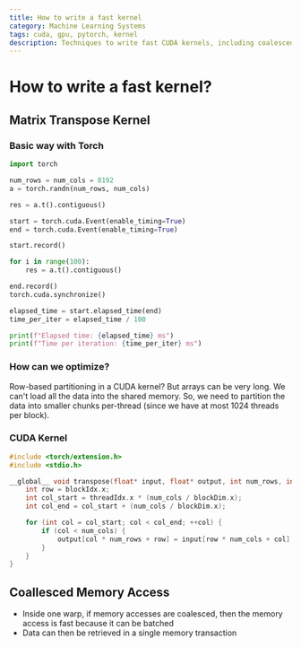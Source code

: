 ```yaml
---
title: How to write a fast kernel
category: Machine Learning Systems
tags: cuda, gpu, pytorch, kernel
description: Techniques to write fast CUDA kernels, including coalesced memory access and shared memory usage.
---
```


# How to write a fast kernel?

## Matrix Transpose Kernel

### Basic way with Torch

```py
import torch

num_rows = num_cols = 8192
a = torch.randn(num_rows, num_cols)

res = a.t().contiguous()

start = torch.cuda.Event(enable_timing=True)
end = torch.cuda.Event(enable_timing=True)

start.record()

for i in range(100):
    res = a.t().contiguous()

end.record()
torch.cuda.synchronize()

elapsed_time = start.elapsed_time(end)
time_per_iter = elapsed_time / 100

print(f"Elapsed time: {elapsed_time} ms")
print(f"Time per iteration: {time_per_iter} ms")
```

### How can we optimize?

Row-based partitioning in a CUDA kernel? But arrays can be very long. We can't load all the data into the shared memory. So, we need to partition the data into smaller chunks per-thread (since we have at most 1024 threads per block).

### CUDA Kernel

```cpp
#include <torch/extension.h>
#include <stdio.h>

__global__ void transpose(float* input, float* output, int num_rows, int num_cols) {
    int row = blockIdx.x;
    int col_start = threadIdx.x * (num_cols / blockDim.x);
    int col_end = col_start + (num_cols / blockDim.x);

    for (int col = col_start; col < col_end; ++col) {
        if (col < num_cols) {
            output[col * num_rows + row] = input[row * num_cols + col];
        }
    }
}

```


## Coallesced Memory Access

- Inside one warp, if memory accesses are coalesced, then the memory access is fast because it can be batched
- Data can then be retrieved in a single memory transaction
